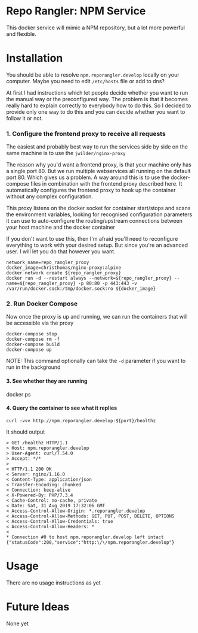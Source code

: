 # Repo Rangler: NPM Service

This docker service will mimic a NPM repository, but a lot more powerful and flexible.

# Installation

You should be able to resolve `npm.reporangler.develop` locally on your computer. 
Maybe you need to edit `/etc/hosts` file or add to dns?

At first I had instructions which let people decide whether you want to run the manual way or the preconfigured way. 
The problem is that it becomes really hard to explain correctly to everybody how to do this. So I decided to provide
only one way to do this and you can decide whether you want to follow it or not.

### 1. Configure the frontend proxy to receive all requests

The easiest and probably best way to run the services side by side on the same machine is to use the `jwilder/nginx-proxy`

The reason why you'd want a frontend proxy, is that your machine only has a single port 80. But we run multiple webservices
all running on the default port 80. Which gives us a problem. A way around this is to use the docker-compose files in combination
with the frontend proxy described here. It automatically configures the frontend proxy to hook up the container without
any complex configuration.

This proxy listens on the docker socket for container start/stops and scans the environment variables, looking for recognised
configuration parameters it can use to auto-configure the routing/upstream connections between your host machine and the docker container

If you don't want to use this, then I'm afraid you'll need to reconfigure everything to work with your desired setup. But since
you're an advanced user. I will let you do that however you want.

```
network_name=repo_rangler_proxy
docker_image=christhomas/nginx-proxy:alpine
docker network create ${repo_rangler_proxy}
docker run -d --restart always --network=${repo_rangler_proxy} --name=${repo_rangler_proxy} -p 80:80 -p 443:443 -v /var/run/docker.sock:/tmp/docker.sock:ro ${docker_image}
```

### 2. Run Docker Compose
Now once the proxy is up and running, we can run the containers that will be accessible via the proxy

```
docker-compose stop
docker-compose rm -f
docker-compose build
docker-compose up
```
NOTE: This command optionally can take the `-d` parameter if you want to run in the background

#### 3. See whether they are running
docker ps

#### 4. Query the container to see what it replies
```
curl -vvv http://npm.reporangler.develop:${port}/healthz
```

It should output
```
> GET /healthz HTTP/1.1
> Host: npm.reporangler.develop
> User-Agent: curl/7.54.0
> Accept: */*
> 
< HTTP/1.1 200 OK
< Server: nginx/1.16.0
< Content-Type: application/json
< Transfer-Encoding: chunked
< Connection: keep-alive
< X-Powered-By: PHP/7.3.4
< Cache-Control: no-cache, private
< Date: Sat, 31 Aug 2019 17:32:06 GMT
< Access-Control-Allow-Origin: *.reporangler.develop
< Access-Control-Allow-Methods: GET, PUT, POST, DELETE, OPTIONS
< Access-Control-Allow-Credentials: true
< Access-Control-Allow-Headers: *
< 
* Connection #0 to host npm.reporangler.develop left intact
{"statusCode":200,"service":"http:\/\/npm.reporangler.develop"} 
```

# Usage

There are no usage instructions as yet

# Future Ideas 

None yet
